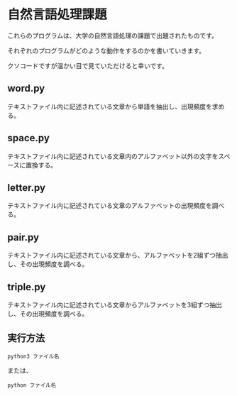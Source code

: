 # 自然言語処理課題
これらのプログラムは、大学の自然言語処理の課題で出題されたものです。

それぞれのプログラムがどのような動作をするのかを書いていきます。

クソコードですが温かい目で見ていただけると幸いです。

## word.py
テキストファイル内に記述されている文章から単語を抽出し、出現頻度を求める。

## space.py
テキストファイル内に記述されている文章内のアルファベット以外の文字をスペースに置換する。

## letter.py
テキストファイル内に記述されている文章のアルファベットの出現頻度を調べる。
## pair.py

テキストファイル内に記述されている文章から、アルファベットを2組ずつ抽出し、その出現頻度を調べる。
## triple.py
テキストファイル内に記述されている文章からアルファベットを3組ずつ抽出し、その出現頻度を調べる。



## 実行方法
`python3 ファイル名`

または、

`python ファイル名`